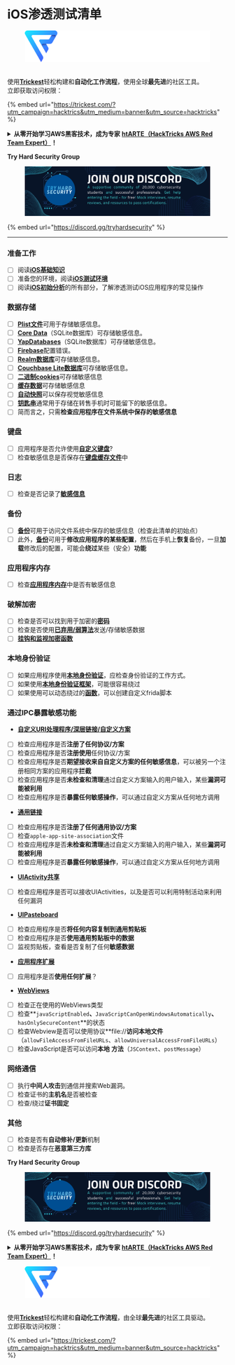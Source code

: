 # iOS渗透测试清单

<figure><img src="../.gitbook/assets/image (3) (1) (1) (1) (1) (1) (1).png" alt=""><figcaption></figcaption></figure>

\
使用[**Trickest**](https://trickest.com/?utm\_campaign=hacktrics\&utm\_medium=banner\&utm\_source=hacktricks)轻松构建和**自动化工作流程**，使用全球**最先进**的社区工具。\
立即获取访问权限：

{% embed url="https://trickest.com/?utm_campaign=hacktrics&utm_medium=banner&utm_source=hacktricks" %}

<details>

<summary><strong>从零开始学习AWS黑客技术，成为专家</strong> <a href="https://training.hacktricks.xyz/courses/arte"><strong>htARTE（HackTricks AWS Red Team Expert）</strong></a><strong>！</strong></summary>

支持HackTricks的其他方式：

* 如果您想看到您的**公司在HackTricks中做广告**或**下载PDF格式的HackTricks**，请查看[**订阅计划**](https://github.com/sponsors/carlospolop)!
* 获取[**官方PEASS & HackTricks周边产品**](https://peass.creator-spring.com)
* 探索[**PEASS家族**](https://opensea.io/collection/the-peass-family)，我们的独家[NFTs](https://opensea.io/collection/the-peass-family)系列
* **加入** 💬 [**Discord群**](https://discord.gg/hRep4RUj7f) 或 [**电报群**](https://t.me/peass) 或在**Twitter**上关注我们 🐦 [**@carlospolopm**](https://twitter.com/hacktricks\_live)**。**
* 通过向[**HackTricks**](https://github.com/carlospolop/hacktricks)和[**HackTricks Cloud**](https://github.com/carlospolop/hacktricks-cloud) github仓库提交PR来分享您的黑客技巧。

</details>

**Try Hard Security Group**

<figure><img src="../.gitbook/assets/telegram-cloud-document-1-5159108904864449420.jpg" alt=""><figcaption></figcaption></figure>

{% embed url="https://discord.gg/tryhardsecurity" %}

***

### 准备工作

* [ ] 阅读[**iOS基础知识**](ios-pentesting/ios-basics.md)
* [ ] 准备您的环境，阅读[**iOS测试环境**](ios-pentesting/ios-testing-environment.md)
* [ ] 阅读[**iOS初始分析**](ios-pentesting/#initial-analysis)的所有部分，了解渗透测试iOS应用程序的常见操作

### 数据存储

* [ ] [**Plist文件**](ios-pentesting/#plist)可用于存储敏感信息。
* [ ] [**Core Data**](ios-pentesting/#core-data)（SQLite数据库）可存储敏感信息。
* [ ] [**YapDatabases**](ios-pentesting/#yapdatabase)（SQLite数据库）可存储敏感信息。
* [ ] [**Firebase**](ios-pentesting/#firebase-real-time-databases)配置错误。
* [ ] [**Realm数据库**](ios-pentesting/#realm-databases)可存储敏感信息。
* [ ] [**Couchbase Lite数据库**](ios-pentesting/#couchbase-lite-databases)可存储敏感信息。
* [ ] [**二进制cookies**](ios-pentesting/#cookies)可存储敏感信息
* [ ] [**缓存数据**](ios-pentesting/#cache)可存储敏感信息
* [ ] [**自动快照**](ios-pentesting/#snapshots)可以保存视觉敏感信息
* [ ] [**钥匙串**](ios-pentesting/#keychain)通常用于存储在转售手机时可能留下的敏感信息。
* [ ] 简而言之，只需**检查应用程序在文件系统中保存的敏感信息**

### 键盘

* [ ] 应用程序是否允许使用[**自定义键盘**](ios-pentesting/#custom-keyboards-keyboard-cache)?
* [ ] 检查敏感信息是否保存在[**键盘缓存文件**](ios-pentesting/#custom-keyboards-keyboard-cache)中

### **日志**

* [ ] 检查是否记录了[**敏感信息**](ios-pentesting/#logs)

### 备份

* [ ] [**备份**](ios-pentesting/#backups)可用于访问文件系统中保存的敏感信息（检查此清单的初始点）
* [ ] 此外，[**备份**](ios-pentesting/#backups)可用于**修改应用程序的某些配置**，然后在手机上**恢复**备份，一旦**加载**修改后的配置，可能会**绕过**某些（安全）**功能**

### **应用程序内存**

* [ ] 检查[**应用程序内存**](ios-pentesting/#testing-memory-for-sensitive-data)中是否有敏感信息

### **破解加密**

* [ ] 检查是否可以找到用于加密的[**密码**](ios-pentesting/#broken-cryptography)
* [ ] 检查是否使用[**已弃用/弱算法**](ios-pentesting/#broken-cryptography)发送/存储敏感数据
* [ ] [**挂钩和监视加密函数**](ios-pentesting/#broken-cryptography)

### **本地身份验证**

* [ ] 如果应用程序使用[**本地身份验证**](ios-pentesting/#local-authentication)，应检查身份验证的工作方式。
* [ ] 如果使用[**本地身份验证框架**](ios-pentesting/#local-authentication-framework)，可能很容易绕过
* [ ] 如果使用可以动态绕过的[**函数**](ios-pentesting/#local-authentication-using-keychain)，可以创建自定义frida脚本

### 通过IPC暴露敏感功能

* [**自定义URI处理程序/深层链接/自定义方案**](ios-pentesting/#custom-uri-handlers-deeplinks-custom-schemes)
* [ ] 检查应用程序是否**注册了任何协议/方案**
* [ ] 检查应用程序是否**注册使用**任何协议/方案
* [ ] 检查应用程序是否**期望接收来自自定义方案的任何敏感信息**，可以被另一个注册相同方案的应用程序**拦截**
* [ ] 检查应用程序是否**未检查和清理**通过自定义方案输入的用户输入，某些**漏洞可能被利用**
* [ ] 检查应用程序是否**暴露任何敏感操作**，可以通过自定义方案从任何地方调用
* [**通用链接**](ios-pentesting/#universal-links)
* [ ] 检查应用程序是否**注册了任何通用协议/方案**
* [ ] 检查`apple-app-site-association`文件
* [ ] 检查应用程序是否**未检查和清理**通过自定义方案输入的用户输入，某些**漏洞可能被利用**
* [ ] 检查应用程序是否**暴露任何敏感操作**，可以通过自定义方案从任何地方调用
* [**UIActivity共享**](ios-pentesting/ios-uiactivity-sharing.md)
* [ ] 检查应用程序是否可以接收UIActivities，以及是否可以利用特制活动来利用任何漏洞
* [**UIPasteboard**](ios-pentesting/ios-uipasteboard.md)
* [ ] 检查应用程序是否**将任何内容复制到通用剪贴板**
* [ ] 检查应用程序是否**使用通用剪贴板中的数据**
* [ ] 监视剪贴板，查看是否复制了任何**敏感数据**
* [**应用程序扩展**](ios-pentesting/ios-app-extensions.md)
* [ ] 应用程序是否**使用任何扩展**？
* [**WebViews**](ios-pentesting/ios-webviews.md)
* [ ] 检查正在使用的WebViews类型
* [ ] 检查**`javaScriptEnabled`**、**`JavaScriptCanOpenWindowsAutomatically`**、**`hasOnlySecureContent`**的状态
* [ ] 检查Webview是否可以使用协议**file://**访问本地文件**（`allowFileAccessFromFileURLs`、`allowUniversalAccessFromFileURLs`）
* [ ] 检查JavaScript是否可以访问**本地** **方法**（`JSContext`、`postMessage`）
### 网络通信

* [ ] 执行**中间人攻击**到通信并搜索Web漏洞。
* [ ] 检查证书的**主机名**是否被检查
* [ ] 检查/绕过**证书固定**

### **其他**

* [ ] 检查是否有**自动修补/更新**机制
* [ ] 检查是否存在**恶意第三方库**

**Try Hard Security Group**

<figure><img src="../.gitbook/assets/telegram-cloud-document-1-5159108904864449420.jpg" alt=""><figcaption></figcaption></figure>

{% embed url="https://discord.gg/tryhardsecurity" %}

<details>

<summary><strong>从零开始学习AWS黑客技术，成为专家</strong> <a href="https://training.hacktricks.xyz/courses/arte"><strong>htARTE（HackTricks AWS Red Team Expert）</strong></a><strong>！</strong></summary>

支持HackTricks的其他方式：

* 如果您想在HackTricks中看到您的**公司广告**或**下载PDF版本的HackTricks**，请查看[**订阅计划**](https://github.com/sponsors/carlospolop)!
* 获取[**官方PEASS & HackTricks周边产品**](https://peass.creator-spring.com)
* 探索[**PEASS家族**](https://opensea.io/collection/the-peass-family)，我们的独家[NFTs](https://opensea.io/collection/the-peass-family)收藏品
* **加入** 💬 [**Discord群组**](https://discord.gg/hRep4RUj7f) 或 [**telegram群组**](https://t.me/peass) 或在**Twitter** 🐦 [**@carlospolopm**](https://twitter.com/hacktricks_live)**上关注**我们。
* 通过向[**HackTricks**](https://github.com/carlospolop/hacktricks)和[**HackTricks Cloud**](https://github.com/carlospolop/hacktricks-cloud) github仓库提交PR来分享您的黑客技巧。

</details>

<figure><img src="../.gitbook/assets/image (3) (1) (1) (1) (1) (1) (1).png" alt=""><figcaption></figcaption></figure>

\
使用[**Trickest**](https://trickest.com/?utm_campaign=hacktrics&utm_medium=banner&utm_source=hacktricks)轻松构建和**自动化工作流程**，由全球**最先进**的社区工具驱动。\
立即获取访问权限：

{% embed url="https://trickest.com/?utm_campaign=hacktrics&utm_medium=banner&utm_source=hacktricks" %}
